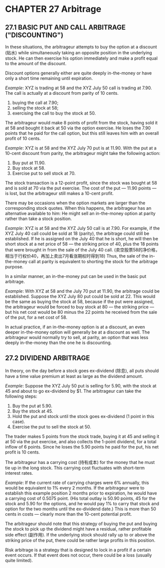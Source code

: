 # CHAPTER 27 Arbitrage

## 27.1 BASIC PUT AND CALL ARBITRAGE ("DISCOUNTING")

In these situations, the arbitrageur attempts to buy the option at a discount (贴水) while simultaneously taking an opposite position in the underlying stock. He can then exercise his option immediately and make a profit equal to the amount of the discount.

Discount options generally either are quite deeply in-the-money or have only a short time remaining until expiration.

*Example*: XYZ is trading at 58 and the XYZ July 50 call is trading at 7.90. The call is actually at a discount from parity of 10 cents.

1. buying the call at 7.90;
2. selling the stock at 58;
3. exercising the call to buy the stock at 50.

The arbitrageur would make 8 points of profit from the stock, having sold it at 58 and bought it back at 50 via the option exercise. He loses the 7.90 points that he paid for the call option, but this still leaves him with an overall profit of 10 cents.

*Example*: XYZ is at 58 and the XYZ July 70 put is at 11.90. With the put at a 10-cent discount from parity, the arbitrageur might take the following action:

1. Buy put at 11.90.
2. Buy stock at 58.
3. Exercise put to sell stock at 70.

The stock transaction is a 12-point profit, since the stock was bought at 58 and is sold at 70 via the put exercise. The cost of the put — 11.90 points — is lost, but the arbitrageur still makes a 10-cent profit.

There may be occasions when the option markets are larger than the corresponding stock quotes. When this happens, the arbitrageur has an alternative available to him: He might sell an in-the-money option at parity rather than take a stock position.

*Example*: XYZ is at 58 and the XYZ July 50 call is at 7.90. For example, if the XYZ July 40 call could be sold at 18 (parity), the arbitrage could still be established. If he is assigned on the July 40 that he is short, he will then be short stock at a net price of 58 — the striking price of 40, plus the 18 points that were brought in from the sale of the July 40 call. (卖空股票58的净价格，相当于行权价40，再加上卖出7月看涨期权时得到18) Thus, the sale of the in-the-money call at parity is equivalent to shorting the stock for the arbitrage purpose.

In a similar manner, an in-the-money put can be used in the basic put arbitrage.

*Example*: With XYZ at 58 and the July 70 put at 11.90, the arbitrage could be established. Suppose the XYZ July 80 put could be sold at 22. This would be the same as buying the stock at 58, because if the put were assigned, the arbitrageur would be forced to buy stock at 80 — the striking price — but his net cost would be 80 minus the 22 points he received from the sale of the put, for a net cost of 58.

In actual practice, if an in-the-money option is at a discount, an even deeper in-the-money option will generally be at a discount as well. The arbitrageur would normally try to sell, at parity, an option that was less deeply in-the-money than the one he is discounting.

## 27.2 DIVIDEND ARBITRAGE

In theory, on the day before a stock goes ex-dividend (除息), all puts should have a time value premium at least as large as the dividend amount.

*Example*: Suppose the XYZ July 50 put is selling for 5.90, with the stock at 45 and about to go ex-dividend by $1. The arbitrageur can take the following steps:

1. Buy the put at 5.90.
2. Buy the stock at 45.
3. Hold the put and stock until the stock goes ex-dividend (1 point in this case).
4. Exercise the put to sell the stock at 50.

The trader makes 5 points from the stock trade, buying it at 45 and selling it at 50 via the put exercise, and also collects the 1-point dividend, for a total inflow of 6 points. Since he loses the 5.90 points he paid for the put, his net profit is 10 cents.

The arbitrageur has a carrying cost (持有成本) for the money that he must tie up in the long stock. This carrying cost fluctuates with short-term interest rates.

*Example*: If the current rate of carrying charges were 6% annually, this would be equivalent to 1% every 2 months. If the arbitrageur were to establish this example position 2 months prior to expiration, he would have a carrying cost of 0.5075 point. (His total outlay is 50.90 points, 45 for the stock and 5.90 for the options, and he would pay 1% to carry that stock and option for the two months until the ex-dividend date.) This is more than 50 cents in costs — clearly more than the 10-cent potential profit.

The arbitrageur should note that this strategy of buying the put and buying the stock to pick up the dividend might have a residual, rather profitable side effect (副作用). If the underlying stock should rally up to or above the striking price of the put, there could be rather large profits in this position.

Risk arbitrage is a strategy that is designed to lock in a profit if a certain event occurs. If that event does not occur, there could be a loss (usually quite limited).
